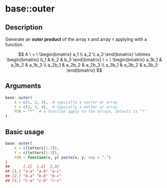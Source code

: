 # base::outer


## Description

Generate an **outer product** of the array `X` and array `Y` applying
with a function.

$$
A \ = \ 
\begin{bmatrix}
   a_1 \\
   a_2 \\
   a_3 
\end{bmatrix}
\otimes
\begin{bmatrix} 
    b_1 & b_2 & b_3 
\end{bmatrix} \
= \
\begin{bmatrix}
    a_1b_1 & a_1b_2 & a_1b_3 \\
    a_2b_1 & a_2b_2 & a_2b_3 \\
    a_3b_1 & a_3b_2 & a_3b_3
\end{bmatrix}
$$

## Arguments

``` r
base::outer(
    X = c(1, 2, 3),  # typically a vector or array
    Y = c(2, 3, 4),  # typically a vector or array
    FUN = "*"  # a function apply to the arrays, default is "*"
)
```

## Basic usage

``` r
base::outer(
    X = c(letters[1:3]),
    Y = c(letters[1:3]),
    FUN = function(x, y) paste(x, y, sep = "-")
)
##      [,1]  [,2]  [,3] 
## [1,] "a-a" "a-b" "a-c"
## [2,] "b-a" "b-b" "b-c"
## [3,] "c-a" "c-b" "c-c"
```
